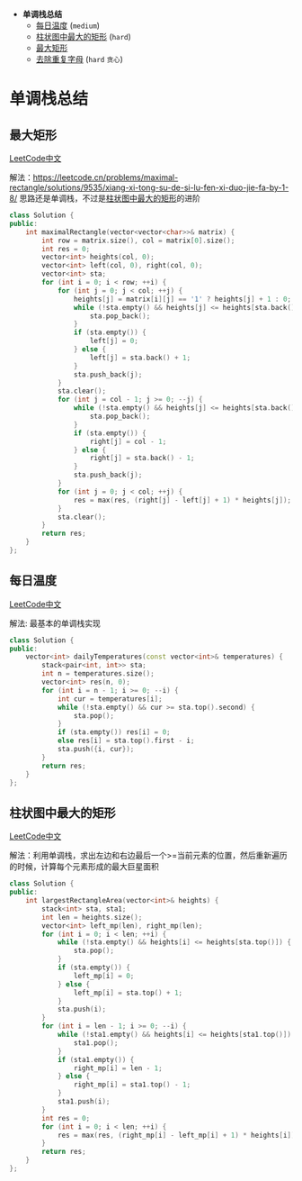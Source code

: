 * **单调栈总结**
  * [每日温度](#每日温度) (`medium`)
  * [柱状图中最大的矩形](#柱状图中最大的矩形) (`hard`)
  * [最大矩形](#最大矩形)
  * [去除重复字母](https://github.com/Miller-Xie/Code/blob/master/LeetCode/%E8%B4%AA%E5%BF%83.md#%E5%8E%BB%E9%99%A4%E9%87%8D%E5%A4%8D%E5%AD%97%E6%AF%8D) (`hard` `贪心`)


# 单调栈总结

## 最大矩形

[LeetCode中文](ghttps://leetcode.cn/problems/maximal-rectangle/)

解法：https://leetcode.cn/problems/maximal-rectangle/solutions/9535/xiang-xi-tong-su-de-si-lu-fen-xi-duo-jie-fa-by-1-8/
思路还是单调栈，不过是[柱状图中最大的矩形](#柱状图中最大的矩形)的进阶

```c++
class Solution {
public:
    int maximalRectangle(vector<vector<char>>& matrix) {
        int row = matrix.size(), col = matrix[0].size();
        int res = 0;
        vector<int> heights(col, 0);
        vector<int> left(col, 0), right(col, 0);
        vector<int> sta;
        for (int i = 0; i < row; ++i) {
            for (int j = 0; j < col; ++j) {
                heights[j] = matrix[i][j] == '1' ? heights[j] + 1 : 0;
                while (!sta.empty() && heights[j] <= heights[sta.back()]) {
                    sta.pop_back();
                }
                if (sta.empty()) {
                    left[j] = 0;
                } else {
                    left[j] = sta.back() + 1;
                }
                sta.push_back(j);
            }
            sta.clear();
            for (int j = col - 1; j >= 0; --j) {
                while (!sta.empty() && heights[j] <= heights[sta.back()]) {
                    sta.pop_back();
                }
                if (sta.empty()) {
                    right[j] = col - 1;
                } else {
                    right[j] = sta.back() - 1;
                }
                sta.push_back(j);
            }
            for (int j = 0; j < col; ++j) {
                res = max(res, (right[j] - left[j] + 1) * heights[j]);
            }
            sta.clear();
        }
        return res;
    }
};
```

## 每日温度

[LeetCode中文](https://leetcode.cn/problems/daily-temperatures/)

解法: 最基本的单调栈实现

```c++
class Solution {
public:
    vector<int> dailyTemperatures(const vector<int>& temperatures) {
        stack<pair<int, int>> sta;
        int n = temperatures.size();
        vector<int> res(n, 0);
        for (int i = n - 1; i >= 0; --i) {
            int cur = temperatures[i];
            while (!sta.empty() && cur >= sta.top().second) {
                sta.pop();
            }
            if (sta.empty()) res[i] = 0;
            else res[i] = sta.top().first - i;
            sta.push({i, cur});
        }
        return res;
    }
};
```

## 柱状图中最大的矩形

[LeetCode中文](https://leetcode.cn/problems/largest-rectangle-in-histogram/)

解法：利用单调栈，求出左边和右边最后一个>=当前元素的位置，然后重新遍历的时候，计算每个元素形成的最大巨星面积

```c++
class Solution {
public:
    int largestRectangleArea(vector<int>& heights) {
        stack<int> sta, sta1;
        int len = heights.size();
        vector<int> left_mp(len), right_mp(len);
        for (int i = 0; i < len; ++i) {
            while (!sta.empty() && heights[i] <= heights[sta.top()]) {
                sta.pop();
            }
            if (sta.empty()) {
                left_mp[i] = 0;
            } else {
                left_mp[i] = sta.top() + 1;
            }
            sta.push(i);
        }
        for (int i = len - 1; i >= 0; --i) {
            while (!sta1.empty() && heights[i] <= heights[sta1.top()]) {
                sta1.pop();
            }
            if (sta1.empty()) {
                right_mp[i] = len - 1;
            } else {
                right_mp[i] = sta1.top() - 1;
            }
            sta1.push(i);
        }
        int res = 0;
        for (int i = 0; i < len; ++i) {
            res = max(res, (right_mp[i] - left_mp[i] + 1) * heights[i]);
        }
        return res;
    }
};
```
